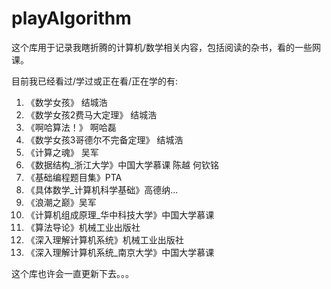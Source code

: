 # playAlgorithm

这个库用于记录我瞎折腾的计算机/数学相关内容，包括阅读的杂书，看的一些网课。

目前我已经看过/学过或正在看/正在学的有:

1. 《数学女孩》 结城浩
2. 《数学女孩2费马大定理》 结城浩
3. 《啊哈算法！》 啊哈磊
4. 《数学女孩3哥德尔不完备定理》 结城浩
5. 《计算之魂》 吴军
6. 《数据结构_浙江大学》中国大学慕课 陈越 何钦铭
7. 《基础编程题目集》PTA
8. 《具体数学_计算机科学基础》高德纳...
9. 《浪潮之巅》吴军
10. 《计算机组成原理_华中科技大学》中国大学慕课
11. 《算法导论》机械工业出版社
12. 《深入理解计算机系统》机械工业出版社
13. 《深入理解计算机系统_南京大学》中国大学慕课

这个库也许会一直更新下去。。。
